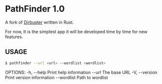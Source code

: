 # PathFinder 1.0

A fork of [Dirbuster](https://www.kali.org/tools/dirbuster/) written in Rust.

For now, It is the simplest app it will be developed time by time for new features.

## USAGE
```bash
$ pathfinder --url <url> --wordlist <wordlist>	
```

OPTIONS:
    -h, --help                   Print help information
        --url <url>              The base URL
    -V, --version                Print version information
        --wordlist <wordlist>    Path to wordlist
		
